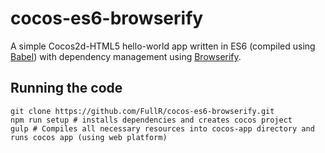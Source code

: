 # cocos-es6-browserify

A simple Cocos2d-HTML5 hello-world app written in ES6 (compiled using [Babel](https://babeljs.io/)) with dependency management using [Browserify](http://browserify.org/).

## Running the code
```
git clone https://github.com/FullR/cocos-es6-browserify.git
npm run setup # installs dependencies and creates cocos project
gulp # Compiles all necessary resources into cocos-app directory and runs cocos app (using web platform)
```
